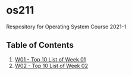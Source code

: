# os211
Respository for Operating System Course 2021-1

## Table of Contents
1. [W01 - Top 10 List of Week 01](W01/)
1. [W02 - Top 10 List of Week 02](W02/)